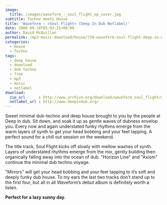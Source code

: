 ```yaml
---
image:
  title: /images/waveform_-_soul_flight_ep_cover.jpg
subtitle: Techno meets House
title: 'Waveform – »Soul Flight« (Deep In Dub Netlabel)'
date: 2008-09-18T05:02:21+00:00
author: David McQuillan
permalink: /mp3-music-download/house/739-waveform-soul-flight-deep-in-dub-netlabel
categories:
  - House
  - Techno
tags:
  - deep house
  - download
  - dub-techno
  - free
  - mp3
  - music
  - netlabel
download:
  zip_url      : http://www.archive.org/download/waveform_soul_flight/did024_Waveform_Soul_Flight.zip
  netlabel_url : http://www.deepindub.org/
---
```

Sweet minimal dub-techno and deep house brought to you by the people at Deep in dub. Sit down, and soak it up as gentle waves of dubness envelop you. Every now and again understated funky rhythms emerge from the warm layers of synth to get your head bobbing and your feet tapping. A perfect sound for a chill out session on the weekend.
<!--more-->

The title track, Soul Flight kicks off slowly with mellow washes of synth. Layers of understated rhythms emerge from the mix, gently building then organically falling away into the ocean of dub. "Horizon Line" and "Axiom" continue the minimal dub techno voyage.

"Mirrors" will get your head bobbing and your feet tapping to it’s soft and deeply funky dub house. To my ears the last two tracks don’t stand up to the first four, but all in all Waveform’s debut album is definitely worth a listen.

**Perfect for a lazy sunny day.**


